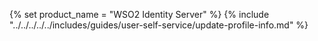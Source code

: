 {% set product_name = "WSO2 Identity Server" %}
{% include "../../../../../includes/guides/user-self-service/update-profile-info.md" %}